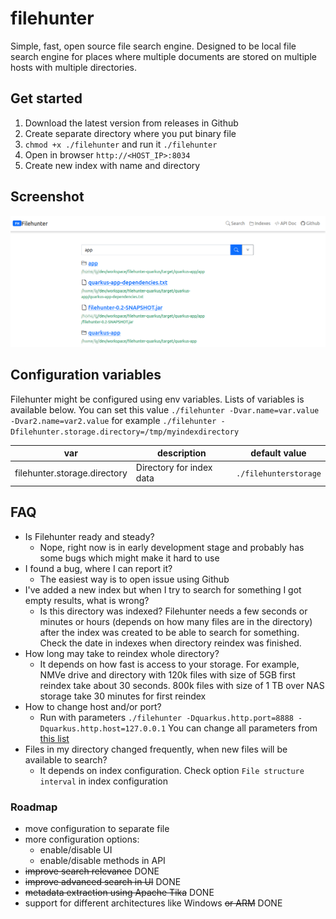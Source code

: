 # filehunter 

Simple, fast, open source file search engine. Designed to be local file search engine for places where multiple documents 
are stored on multiple hosts with multiple directories.

## Get started
1. Download the latest version from releases in Github
2. Create separate directory where you put binary file
3. `chmod +x ./filehunter` and run it `./filehunter`
4. Open in browser `http://<HOST_IP>:8034`
5. Create new index with name and directory

## Screenshot
![screenshot](screenshot.png)

## Configuration variables
Filehunter might be configured using env variables. Lists of variables is available below. 
You can set this value `./filehunter -Dvar.name=var.value -Dvar2.name=var2.value` for example `./filehunter -Dfilehunter.storage.directory=/tmp/myindexdirectory`


| var | description | default value|
|-----|-------------|---------------|
| filehunter.storage.directory | Directory for index data | `./filehunterstorage` |




## FAQ
- Is Filehunter ready and steady?
  - Nope, right now is in early development stage and probably has some bugs which might make it hard to use
- I found a bug, where I can report it?
  - The easiest way is to open issue using Github
- I've added a new index but when I try to search for something I got empty results, what is wrong?
  - Is this directory was indexed? Filehunter needs a few seconds or minutes or hours (depends on how many files are in the directory) after the index was created to be able to search for something. Check the date in indexes when directory reindex was finished.
- How long may take to reindex whole directory?
  - It depends on how fast is access to your storage. For example, NMVe drive and directory with 120k files with size of 5GB first reindex take about 30 seconds. 800k files with size of 1 TB over NAS storage take 30 minutes for first reindex
- How to change host and/or port?
  - Run with parameters `./filehunter -Dquarkus.http.port=8888 -Dquarkus.http.host=127.0.0.1` You can change all parameters from [this list](https://quarkus.io/guides/all-config)
- Files in my directory changed frequently, when new files will be available to search?
  - It depends on index configuration. Check option `File structure interval` in index configuration

### Roadmap
- move configuration to separate file
- more configuration options:
  - enable/disable UI
  - enable/disable methods in API 
- ~~improve search relevance~~ DONE
- ~~improve advanced search in UI~~ DONE
- ~~metadata extraction using Apache Tika~~ DONE
- support for different architectures like Windows ~~or ARM~~ DONE
